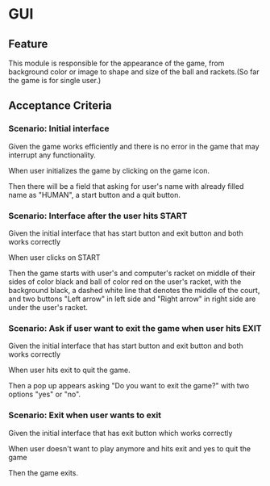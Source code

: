 # GUI

## Feature

This module is responsible for the appearance of the game,
from background color or image to shape and size of the ball and
rackets.(So far the game is for single user.)

## Acceptance Criteria

### Scenario: Initial interface

Given the game works efficiently and there is no
error in the game that may interrupt any functionality.

When user initializes the game by clicking on the game icon.

Then there will be a field that asking for user's name
with already filled name as "HUMAN", a start button
and a quit button.

### Scenario: Interface after the user hits START

Given the initial interface that has start
button and exit button and both works correctly

When user clicks on START

Then the game starts with user's and computer's racket
on middle of their sides of color black and ball of color red
on the user's racket, with the background black,
a dashed white line that denotes the middle of the court,
and two buttons "Left arrow" in left side and "Right arrow"
in right side are
under the user's racket.

### Scenario: Ask if user want to exit the game when user hits EXIT

Given the initial interface that has start
button and exit button and both works correctly

When user hits exit to quit the game.

Then a pop up appears asking "Do you want
to exit the game?" with two options "yes" or "no".

### Scenario: Exit when user wants to exit

Given the initial interface that has exit button
which works correctly

When user doesn't want to play anymore and
hits exit and yes to quit the game

Then the game exits.
